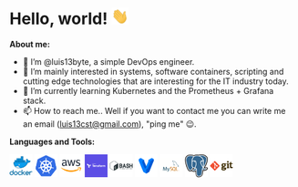 # Hello, world! <img src="https://raw.githubusercontent.com/luis13byte/luis13byte/main/gifs/wave.gif" width="30px">

**About me:** 

- 👋 I’m @luis13byte, a simple DevOps engineer.
- 👀 I’m mainly interested in systems, software containers, scripting and cutting edge technologies that are interesting for the IT industry today.
- 🌱 I’m currently learning Kubernetes and the Prometheus + Grafana stack.
- 📫 How to reach me.. Well if you want to contact me you can write me an email (luis13cst@gmail.com), "ping me" :wink:.

**Languages and Tools:**  

<code><img height="40" src="https://raw.githubusercontent.com/github/explore/main/topics/docker/docker.png"></code>
<code><img height="40" src="https://raw.githubusercontent.com/github/explore/main/topics/kubernetes/kubernetes.png"></code>
<code><img height="40" src="https://raw.githubusercontent.com/github/explore/main/topics/aws/aws.png"></code>
<code><img height="40" src="https://raw.githubusercontent.com/github/explore/main/topics/terraform/terraform.png"></code>
<code><img height="40" src="https://raw.githubusercontent.com/github/explore/main/topics/bash/bash.png"></code>
<code><img height="40" src="https://raw.githubusercontent.com/github/explore/main/topics/vagrant/vagrant.png"></code>
<code><img height="40" src="https://raw.githubusercontent.com/github/explore/main/topics/mysql/mysql.png"></code>
<code><img height="40" src="https://raw.githubusercontent.com/github/explore/main/topics/postgresql/postgresql.png"></code>
<code><img height="40" src="https://raw.githubusercontent.com/github/explore/main/topics/git/git.png"></code>

<!---
**Stats:**  
<img align="center" src="https://github-readme-stats.vercel.app/api/?username=luis13byte&theme=chartreuse-dark" />
--->

<!---
luis13byte/luis13byte is a ✨ special ✨ repository because its `README.md` (this file) appears on your GitHub profile.
You can click the Preview link to take a look at your changes.
--->
